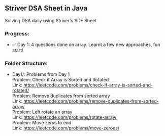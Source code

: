 ## Striver DSA Sheet in Java

Solving DSA daily using Striver's SDE Sheet.

### Progress:
- ✅ Day 1: 4 questions done on array. Learnt a few new approaches, fun start! 

### Folder Structure:
- Day1/: Problems from Day 1
<br>Problem: Check if Array is Sorted and Rotated <br>Link: https://leetcode.com/problems/check-if-array-is-sorted-and-rotated/
<br>Problem: Remove duplicates from sorted array <br>Link: https://leetcode.com/problems/remove-duplicates-from-sorted-array/
<br>Problem: Left rotate an array <br>Link: https://leetcode.com/problems/rotate-array/
<br>Problem: Move zeros to end <br>Link: https://leetcode.com/problems/move-zeroes/

